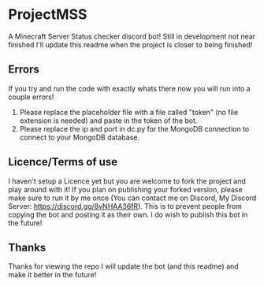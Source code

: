 # ProjectMSS
A Minecraft Server Status checker discord bot! Still in development not near finished I'll update this readme when the project is closer to being finished!
## Errors
If you try and run the code with exactly whats there now you will run into a couple errors!
1. Please replace the placeholder file with a file called "token" (no file extension is needed) and paste in the token of the bot.
2. Please replace the ip and port in dc.py for the MongoDB connection to connect to your MongoDB database.
## Licence/Terms of use
I haven't setup a Licence yet but you are welcome to fork the project and play around with it! If you plan on publishing your forked version, please make sure to run it by me once (You can contact me on Discord, My Discord Server: https://discord.gg/8vNHAA36fR). This is to prevent people from copying the bot and posting it as their own. 
I do wish to publish this bot in the future!
## Thanks
Thanks for viewing the repo I will update the bot (and this readme) and make it better in the future!
